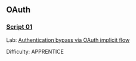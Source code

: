 

## OAuth


### [**Script 01**](https://github.com/gwyomarch/WebSecurityAcademy/blob/main/OAuth/exploit-lab01.py)

Lab: [Authentication bypass via OAuth implicit flow](https://portswigger.net/web-security/oauth/lab-oauth-authentication-bypass-via-oauth-implicit-flow)

Difficulty: APPRENTICE

